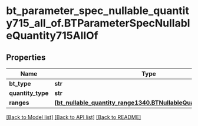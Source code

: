 # bt_parameter_spec_nullable_quantity715_all_of.BTParameterSpecNullableQuantity715AllOf

## Properties
Name | Type | Description | Notes
------------ | ------------- | ------------- | -------------
**bt_type** | **str** |  | [optional] 
**quantity_type** | **str** |  | [optional] 
**ranges** | [**[bt_nullable_quantity_range1340.BTNullableQuantityRange1340]**](BTNullableQuantityRange1340.md) |  | [optional] 

[[Back to Model list]](../README.md#documentation-for-models) [[Back to API list]](../README.md#documentation-for-api-endpoints) [[Back to README]](../README.md)


